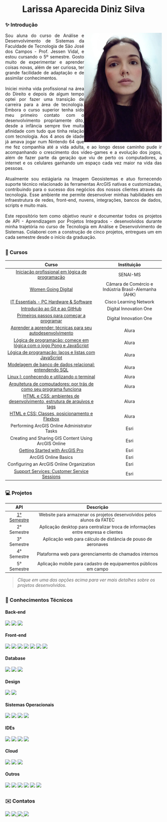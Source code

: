 <h1 align="center"> Larissa Aparecida Diniz Silva </h1>

<div align="justify">
 <h3 align="left">✨ Introdução</h3>
 <div style="display: inline_block">
    <img align="right" src="Imagens/lari.jpeg" height="350" width="250">
  <div>
Sou aluna do curso de Análise e Desenvolvimento de Sistemas da Faculdade de Tecnologia de São José dos Campos - Prof. Jessen Vidal, e estou cursando o 5º semestre.
Gosto muito de experimentar e aprender coisas novas, além de ser curiosa, ter grande facilidade de adaptação e de assimilar conhecimentos.
<br><br>
Iniciei minha vida profissional na área do Direito e depois de algum tempo optei por fazer uma transição de carreira para a área de tecnologia. Embora o curso superior tenha sido meu primeiro contato com o desenvolvimento propriamente dito, desde a infância sempre tive muita afinidade com tudo que tinha relação com tecnologia. Aos 4 anos de idade já amava jogar num Nintendo 64 que me fez companhia até a vida adulta, e ao longo desse caminho pude ir acompanhando o crescimento dos vídeo-games e a evolução dos jogos, além de fazer parte da geração que viu de perto os computadores, a internet e os celulares ganhando um espaço cada vez maior na vida das pessoas. 
<br><br>
Atualmente sou estágiaria na Imagem Geosistemas e atuo fornecendo suporte técnico relacionado às ferramentas ArcGIS nativas e customizadas, contribuindo para o sucesso dos negócios dos nossos clientes através da tecnologia. Esse ambiente me permite desenvolver minhas habilidades em infraestrutura de redes, front-end, nuvens, integrações, bancos de dados, scripts e muito mais. 
<br><br>
Este repositório tem como objetivo reunir e documentar todos os projetos de API - Aprendizagem por Projetos Integrados - desenvolvidos durante minha trajetória no curso de Tecnologia em Análise e Desenvolvimento de Sistemas. Colaborei com a construção de cinco projetos, entregues um em cada semestre desde o início da graduação. 
<br>
 </div>

 ##

 <h3 align="left"> 📖 Cursos </h3> 
<div align="left">
  
  
 |   Curso  |    Instituição    |
 | :------:      | :------: |
 | [Iniciação profissional em lógica de programação]() | SENAI-MS |
 | [Women Going Digital](https://github.com/laaridiniz/Portfolio-ADS/blob/main/Certificados/Larissa%20Aparecida%20Diniz%20Silva.png) | Câmara de Comércio e Indústria Brasil-Alemanha (AHK) |
 | [IT Essentials - PC Hardware & Software](https://github.com/laaridiniz/Portfolio-ADS/blob/main/Certificados/NetAcad%20Learning%20Transcript.pdf) | Cisco Learning Network |
 | [Introdução ao Git e ao GitHub](https://github.com/laaridiniz/Portfolio-ADS/blob/main/Certificados/Certificado%20-%20Introdu%C3%A7%C3%A3o%20ao%20Git%20e%20ao%20Github.pdf) | Digital Innovation One |
 | [Primeiros passos para começar a programar](https://github.com/laaridiniz/Portfolio-ADS/blob/main/Certificados/Certificado%20-%20Primeiros%20passos%20para%20come%C3%A7ar%20a%20programar.pdf) | Digital Innovation One |
 | [Aprender a aprender: técnicas para seu autodesenvolvimento](https://github.com/laaridiniz/Portfolio-ADS/blob/main/Certificados/Larissa%20Aparecida%20Diniz%20Silva%20-%20Curso%20Aprender%20a%20aprender_%20t%C3%A9cnicas%20para%20seu%20autodesenvolvimento%20-%20Alura.pdf) | Alura |
 | [Lógica de programação: comece em lógica com  o jogo Pong e JavaScript](https://github.com/laaridiniz/Portfolio-ADS/blob/main/Certificados/Larissa%20Aparecida%20Diniz%20Silva%20-%20Curso%20L%C3%B3gica%20de%20programa%C3%A7%C3%A3o_%20comece%20em%20l%C3%B3gica%20com%20o%20jogo%20Pong%20e%20JavaScript%20-%20Alura.pdf) | Alura |
 | [Lógica de programação: laços e listas com JavaScript](https://github.com/laaridiniz/Portfolio-ADS/blob/main/Certificados/Larissa%20Aparecida%20Diniz%20Silva%20-%20Curso%20L%C3%B3gica%20de%20programa%C3%A7%C3%A3o_%20la%C3%A7os%20e%20listas%20com%20JavaScript%20-%20Alura.pdf) | Alura |
 | [Modelagem de banco de dados relacional: entendendo SQL](https://github.com/laaridiniz/Portfolio-ADS/blob/main/Certificados/Larissa%20Aparecida%20Diniz%20Silva%20-%20Curso%20Modelagem%20de%20banco%20de%20dados%20relacional_%20entendendo%20SQL%20-%20Alura.pdf) | Alura |
 | [Linux I: conhecendo e utilizando o terminal](https://github.com/laaridiniz/Portfolio-ADS/blob/main/Certificados/Larissa%20Aparecida%20Diniz%20Silva%20-%20Curso%20Linux%20I_%20conhecendo%20e%20utilizando%20o%20terminal%20-%20Alura.pdf) | Alura |
 | [Arquitetura de computadores: por trás de como seu programa funciona](https://github.com/laaridiniz/Portfolio-ADS/blob/main/Certificados/Larissa%20Aparecida%20Diniz%20Silva%20-%20Curso%20Arquitetura%20de%20computadores_%20por%20tr%C3%A1s%20de%20como%20seu%20programa%20funciona%20-%20Alura.pdf) | Alura |
 | [HTML e CSS: ambientes de desenvolvimento, estrutura de arquivos e tags](https://github.com/laaridiniz/Portfolio-ADS/blob/main/Certificados/Larissa%20Aparecida%20Diniz%20Silva%20-%20Curso%20HTML%20e%20CSS_%20ambientes%20de%20desenvolvimento%2C%20estrutura%20de%20arquivos%20e%20tags%20-%20Alura.pdf) | Alura |
 | [HTML e CSS: Classes, posicionamento e Flexbox](https://github.com/laaridiniz/Portfolio-ADS/blob/main/Certificados/Larissa%20Aparecida%20Diniz%20Silva%20-%20Curso%20HTML%20e%20CSS_%20Classes%2C%20posicionamento%20e%20Flexbox%20-%20Alura.pdf) | Alura |
 | Performing ArcGIS Online Administrator Tasks | Esri |
 | Creating and Sharing GIS Content Using ArcGIS Online | Esri |
 | [Getting Started with ArcGIS Pro](https://github.com/laaridiniz/Portfolio-ADS/blob/main/Certificados/Getting%20Started%20with%20ArcGIS%20Pro_Certificate_05222022.pdf) | Esri |
 | ArcGIS Online Basics | Esri |
 | Configuring an ArcGIS Online Organization | Esri |
 | [Support Services: Customer Service Sessions](https://github.com/laaridiniz/Portfolio-ADS/blob/main/Certificados/Support%20Services_%20Customer%20Service%20Sessions_Certificate_03172022.pdf) | Esri |
 
 ##

<h3 align="left">💻 Projetos </h3> 
<div align="left">
  
 |   API  |    Descrição    |
 | :------:      | :------: |
 | [1° Semestre](https://github.com/laaridiniz/Portfolio-ADS/tree/main/Projeto-I)   | Website para armazenar os projetos desenvolvidos pelos alunos da FATEC |
 | 2° Semestre   | Aplicação desktop para centralizar troca de informações entre empresa e clientes  | 
 | 3° Semestre   | Aplicação web para cálculo de distância de pouso de aeronaves     | 
 | 4° Semestre   | Plataforma web para gerenciamento de chamados internos   | 
 | 5° Semestre   | Aplicação mobile para cadastro de equipamentos públicos em campo    |

> _Clique em uma das opções acima para ver mais detalhes sobre os projetos desenvolvidos._
 
</div>

 ##
 
<h3 align="left">📑 	Conhecimentos Técnicos </h3> 
 <!-- Back-end / Front-end / DevOps -->
   <h4 align="left">Back-end</h4>  
  <img src="https://img.shields.io/badge/Node.js-339933?style=for-the-badge&logo=nodedotjs&logoColor=white" target="_blank">
 <img src="https://img.shields.io/badge/Python-FFD43B?style=for-the-badge&logo=python&logoColor=blue" target="_blank">
 <img src="https://img.shields.io/badge/TypeScript-007ACC?style=for-the-badge&logo=typescript&logoColor=white">

   <h4 align="left">Front-end</h4>  
 <img src="https://img.shields.io/badge/HTML5-E34F26?style=for-the-badge&logo=html5&logoColor=white" target="_blank">
 <img src="https://img.shields.io/badge/CSS3-1572B6?style=for-the-badge&logo=css3&logoColor=white" target="_blank">
 <img src="https://img.shields.io/badge/JavaScript-323330?style=for-the-badge&logo=javascript&logoColor=F7DF1E" target="_blank">
 <img src="https://img.shields.io/badge/React-20232A?style=for-the-badge&logo=react&logoColor=61DAFB" target="_blank">
 <img src="https://img.shields.io/badge/React_Native-20232A?style=for-the-badge&logo=react&logoColor=61DAFB" target="_blank">
 <img src="https://img.shields.io/badge/Django-092E20?style=for-the-badge&logo=django&logoColor=green" target="_blank">
 <img src="https://img.shields.io/badge/Bootstrap-563D7C?style=for-the-badge&logo=bootstrap&logoColor=white" target="_blank">

   <h4 align="left">Database</h4>  
 <img src="https://img.shields.io/badge/MongoDB-4EA94B?style=for-the-badge&logo=mongodb&logoColor=white" target="_blank">
 <img src="https://img.shields.io/badge/MySQL-005C84?style=for-the-badge&logo=mysql&logoColor=white" target="_blank">
 <img src="https://img.shields.io/badge/MariaDB-003545?style=for-the-badge&logo=mariadb&logoColor=white" target="_blank">

   <h4 align="left">Design</h4>  
 <img src="https://img.shields.io/badge/Figma-F24E1E?style=for-the-badge&logo=figma&logoColor=white" target="_blank">
 <img src="https://img.shields.io/badge/Canva-%2300C4CC.svg?&style=for-the-badge&logo=Canva&logoColor=white" target="_blank">

 <h4 align="left">Sistemas Operacionais</h4>
 <img src="https://img.shields.io/badge/Windows-0078D6?style=for-the-badge&logo=windows&logoColor=white">
 <img src="https://img.shields.io/badge/Ubuntu-E95420?style=for-the-badge&logo=ubuntu&logoColor=white">
 <img src="https://img.shields.io/badge/Debian-A81D33?style=for-the-badge&logo=debian&logoColor=white">
 <img src="https://img.shields.io/badge/Android-3DDC84?style=for-the-badge&logo=android&logoColor=white">

 <h4 align="left">IDEs</h4>
 <img src="https://img.shields.io/badge/Android_Studio-3DDC84?style=for-the-badge&logo=android-studio&logoColor=white">
 <img src="https://img.shields.io/badge/apache%20netbeans-1B6AC6?style=for-the-badge&logo=apache%20netbeans%20IDE&logoColor=white">
 <img src="https://img.shields.io/badge/IntelliJ_IDEA-000000.svg?style=for-the-badge&logo=intellij-idea&logoColor=white">
 <img src="https://img.shields.io/badge/VSCode-0078D4?style=for-the-badge&logo=visual%20studio%20code&logoColor=white">

<h4 align="left">Cloud</h4>
<img src="https://img.shields.io/badge/Azure_DevOps-0078D7?style=for-the-badge&logo=azure-devops&logoColor=white">
<img src="https://img.shields.io/badge/Amazon_AWS-FF9900?style=for-the-badge&logo=amazonaws&logoColor=white">
<img src="https://img.shields.io/badge/Vercel-000000?style=for-the-badge&logo=vercel&logoColor=white">

<h4 align="left">Outros</h4>
<img src="https://img.shields.io/badge/LibreOffice-18A303?style=for-the-badge&logo=LibreOffice&logoColor=white">
<img src="https://img.shields.io/badge/Microsoft_Office-D83B01?style=for-the-badge&logo=microsoft-office&logoColor=white" target="_blank">
<img src="https://img.shields.io/badge/Salesforce-00A1E0?style=for-the-badge&logo=Salesforce&logoColor=white" target="_blank">
<img src="https://img.shields.io/badge/GIT-E44C30?style=for-the-badge&logo=git&logoColor=white" target="_blank">
<img src="https://img.shields.io/badge/Notion-000000?style=for-the-badge&logo=notion&logoColor=white">
<img src="https://img.shields.io/badge/Miro-F7C922?style=for-the-badge&logo=Miro&logoColor=050036">

 ##
 
<h3 align="left">✉️ Contatos </h3> 
 <div align="left"> 
   <a href = "mailto:contatolarissa_a_p@hotmail.com"><img src="https://img.shields.io/badge/Microsoft_Outlook-0078D4?style=for-the-badge&logo=microsoft-outlook&logoColor=white" target="_blank"></a>
  <a href = "mailto:contatodiniz.laari@gmail.com">
    <img src="https://img.shields.io/badge/-Gmail-%23EA4335?style=for-the-badge&logo=gmail&logoColor=white" target="_blank">
  </a>
  <a href="https://www.linkedin.com/in/larissa-diniz-dev" target="_blank">
    <img src="https://img.shields.io/badge/-LinkedIn-%230077B5?style=for-the-badge&logo=linkedin&logoColor=white" target="_blank"> 
  </a>
  <a href="https://instagram.com/laaridiniz_" target="_blank">
    <img src="https://img.shields.io/badge/-Instagram-%23E4405F?style=for-the-badge&logo=instagram&logoColor=white" target="_blank"> 
   </a> 
</div>  
